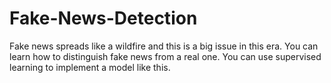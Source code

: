 # Fake-News-Detection
Fake news spreads like a wildfire and this is a big issue in this era. You can learn how to distinguish fake news from a real one. You can use supervised learning to implement a model like this.
